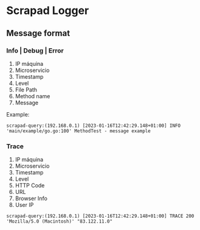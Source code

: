 # Scrapad Logger

## Message format
### Info | Debug | Error
1. IP máquina
2. Microservicio
3. Timestamp
4. Level
5. File Path
6. Method name
7. Message

Example:
```shell
scrapad-query:(192.168.0.1) [2023-01-16T12:42:29.148+01:00] INFO 'main/example/go.go:100' MethodTest - message example
```
### Trace
1. IP máquina
2. Microservicio
3. Timestamp
4. Level
5. HTTP Code
6. URL
7. Browser Info
8. User IP

```shell
scrapad-query:(192.168.0.1) [2023-01-16T12:42:29.148+01:00] TRACE 200 'Mozilla/5.0 (Macintosh)' "83.122.11.0"
```
